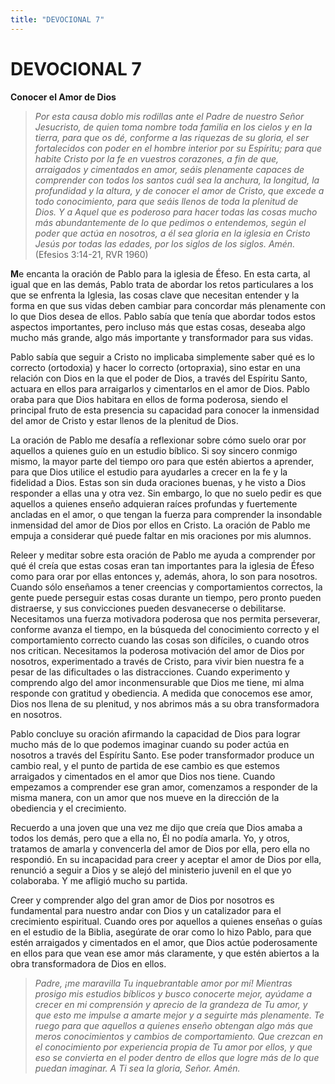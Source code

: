 ```yaml
---
title: "DEVOCIONAL 7"
---
```

# DEVOCIONAL 7

**Conocer el Amor de Dios**

> *Por esta causa doblo mis rodillas ante el Padre de nuestro Señor
> Jesucristo, de quien toma nombre toda familia en los cielos y en la
> tierra, para que os dé, conforme a las riquezas de su gloria, el ser
> fortalecidos con poder en el hombre interior por su Espíritu; para que
> habite Cristo por la fe en vuestros corazones, a fin de que,
> arraigados y cimentados en amor, seáis plenamente capaces de
> comprender con todos los santos cuál sea la anchura, la longitud, la
> profundidad y la altura, y de conocer el amor de Cristo, que excede a
> todo conocimiento, para que seáis llenos de toda la plenitud de
> Dios. Y a Aquel que es poderoso para hacer todas las cosas mucho más
> abundantemente de lo que pedimos o entendemos, según el poder que
> actúa en nosotros, a él sea gloria en la iglesia en Cristo Jesús por
> todas las edades, por los siglos de los siglos. Amén.* (Efesios
> 3:14-21, RVR 1960)

**M**e encanta la oración de Pablo para la iglesia de Éfeso. En esta
carta, al igual que en las demás, Pablo trata de abordar los retos
particulares a los que se enfrenta la Iglesia, las cosas clave que
necesitan entender y la forma en que sus vidas deben cambiar para
concordar más plenamente con lo que Dios desea de ellos. Pablo sabía que
tenía que abordar todos estos aspectos importantes, pero incluso más que
estas cosas, deseaba algo mucho más grande, algo más importante y
transformador para sus vidas.

Pablo sabía que seguir a Cristo no implicaba simplemente saber qué es lo
correcto (ortodoxia) y hacer lo correcto (ortopraxia), sino estar en una
relación con Dios en la que el poder de Dios, a través del Espíritu
Santo, actuara en ellos para arraigarlos y cimentarlos en el amor de
Dios. Pablo oraba para que Dios habitara en ellos de forma poderosa,
siendo el principal fruto de esta presencia su capacidad para conocer la
inmensidad del amor de Cristo y estar llenos de la plenitud de Dios.

La oración de Pablo me desafía a reflexionar sobre cómo suelo orar por
aquellos a quienes guío en un estudio bíblico. Si soy sincero conmigo
mismo, la mayor parte del tiempo oro para que estén abiertos a aprender,
para que Dios utilice el estudio para ayudarles a crecer en la fe y la
fidelidad a Dios. Estas son sin duda oraciones buenas, y he visto a Dios
responder a ellas una y otra vez. Sin embargo, lo que no suelo pedir es
que aquellos a quienes enseño adquieran raíces profundas y fuertemente
ancladas en el amor, o que tengan la fuerza para comprender la
insondable inmensidad del amor de Dios por ellos en Cristo. La oración
de Pablo me empuja a considerar qué puede faltar en mis oraciones por
mis alumnos.

Releer y meditar sobre esta oración de Pablo me ayuda a comprender por
qué él creía que estas cosas eran tan importantes para la iglesia de
Éfeso como para orar por ellas entonces y, además, ahora, lo son para
nosotros. Cuando sólo enseñamos a tener creencias y comportamientos
correctos, la gente puede perseguir estas cosas durante un tiempo, pero
pronto pueden distraerse, y sus convicciones pueden desvanecerse o
debilitarse. Necesitamos una fuerza motivadora poderosa que nos permita
perseverar, conforme avanza el tiempo, en la búsqueda del conocimiento
correcto y el comportamiento correcto cuando las cosas son difíciles, o
cuando otros nos critican. Necesitamos la poderosa motivación del amor
de Dios por nosotros, experimentado a través de Cristo, para vivir bien
nuestra fe a pesar de las dificultades o las distracciones. Cuando
experimento y comprendo algo del amor inconmensurable que Dios me tiene,
mi alma responde con gratitud y obediencia. A medida que conocemos ese
amor, Dios nos llena de su plenitud, y nos abrimos más a su obra
transformadora en nosotros.

Pablo concluye su oración afirmando la capacidad de Dios para lograr
mucho más de lo que podemos imaginar cuando su poder actúa en nosotros a
través del Espíritu Santo. Ese poder transformador produce un cambio
real, y el punto de partida de ese cambio es que estemos arraigados y
cimentados en el amor que Dios nos tiene. Cuando empezamos a comprender
ese gran amor, comenzamos a responder de la misma manera, con un amor
que nos mueve en la dirección de la obediencia y el crecimiento.

Recuerdo a una joven que una vez me dijo que creía que Dios amaba a
todos los demás, pero que a ella no, Él no podía amarla. Yo, y otros,
tratamos de amarla y convencerla del amor de Dios por ella, pero ella no
respondió. En su incapacidad para creer y aceptar el amor de Dios por
ella, renunció a seguir a Dios y se alejó del ministerio juvenil en el
que yo colaboraba. Y me afligió mucho su partida.

Creer y comprender algo del gran amor de Dios por nosotros es
fundamental para nuestro andar con Dios y un catalizador para el
crecimiento espiritual. Cuando ores por aquellos a quienes enseñas o
guías en el estudio de la Biblia, asegúrate de orar como lo hizo Pablo,
para que estén arraigados y cimentados en el amor, que Dios actúe
poderosamente en ellos para que vean ese amor más claramente, y que
estén abiertos a la obra transformadora de Dios en ellos.

> *Padre, ¡me maravilla Tu inquebrantable amor por mí! Mientras prosigo
> mis estudios bíblicos y busco conocerte mejor, ayúdame a crecer en mi
> comprensión y aprecio de la grandeza de Tu amor, y que esto me impulse
> a amarte mejor y a seguirte más plenamente. Te ruego para que aquellos
> a quienes enseño obtengan algo más que meros conocimientos y cambios
> de comportamiento. Que crezcan en el conocimiento por experiencia
> propia de Tu amor por ellos, y que eso se convierta en el poder dentro
> de ellos que logre más de lo que puedan imaginar. A Ti sea la gloria,
> Señor. Amén.*
